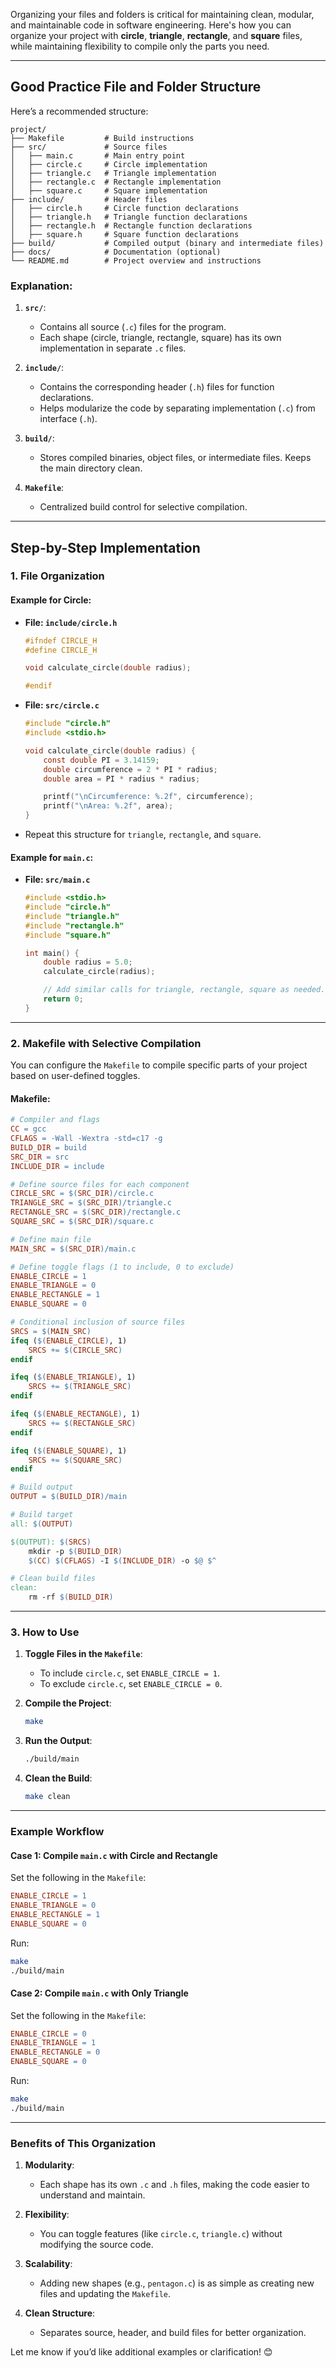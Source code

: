 Organizing your files and folders is critical for maintaining clean, modular, and maintainable code in software engineering. Here's how you can organize your project with **circle**, **triangle**, **rectangle**, and **square** files, while maintaining flexibility to compile only the parts you need.

---

## **Good Practice File and Folder Structure**

Here’s a recommended structure:

```
project/
├── Makefile         # Build instructions
├── src/             # Source files
│   ├── main.c       # Main entry point
│   ├── circle.c     # Circle implementation
│   ├── triangle.c   # Triangle implementation
│   ├── rectangle.c  # Rectangle implementation
│   ├── square.c     # Square implementation
├── include/         # Header files
│   ├── circle.h     # Circle function declarations
│   ├── triangle.h   # Triangle function declarations
│   ├── rectangle.h  # Rectangle function declarations
│   ├── square.h     # Square function declarations
├── build/           # Compiled output (binary and intermediate files)
├── docs/            # Documentation (optional)
└── README.md        # Project overview and instructions
```

### Explanation:

1. **`src/`**:
    
    - Contains all source (`.c`) files for the program.
    - Each shape (circle, triangle, rectangle, square) has its own implementation in separate `.c` files.
2. **`include/`**:
    
    - Contains the corresponding header (`.h`) files for function declarations.
    - Helps modularize the code by separating implementation (`.c`) from interface (`.h`).
3. **`build/`**:
    
    - Stores compiled binaries, object files, or intermediate files. Keeps the main directory clean.
4. **`Makefile`**:
    
    - Centralized build control for selective compilation.

---

## **Step-by-Step Implementation**

### 1. File Organization

#### Example for Circle:

- **File: `include/circle.h`**
    
    ```c
    #ifndef CIRCLE_H
    #define CIRCLE_H
    
    void calculate_circle(double radius);
    
    #endif
    ```
    
- **File: `src/circle.c`**
    
    ```c
    #include "circle.h"
    #include <stdio.h>
    
    void calculate_circle(double radius) {
        const double PI = 3.14159;
        double circumference = 2 * PI * radius;
        double area = PI * radius * radius;
    
        printf("\nCircumference: %.2f", circumference);
        printf("\nArea: %.2f", area);
    }
    ```
    
- Repeat this structure for `triangle`, `rectangle`, and `square`.
    

#### Example for `main.c`:

- **File: `src/main.c`**
    
    ```c
    #include <stdio.h>
    #include "circle.h"
    #include "triangle.h"
    #include "rectangle.h"
    #include "square.h"
    
    int main() {
        double radius = 5.0;
        calculate_circle(radius);
    
        // Add similar calls for triangle, rectangle, square as needed.
        return 0;
    }
    ```
    

---

### 2. Makefile with Selective Compilation

You can configure the `Makefile` to compile specific parts of your project based on user-defined toggles.

#### **Makefile**:

```Makefile
# Compiler and flags
CC = gcc
CFLAGS = -Wall -Wextra -std=c17 -g
BUILD_DIR = build
SRC_DIR = src
INCLUDE_DIR = include

# Define source files for each component
CIRCLE_SRC = $(SRC_DIR)/circle.c
TRIANGLE_SRC = $(SRC_DIR)/triangle.c
RECTANGLE_SRC = $(SRC_DIR)/rectangle.c
SQUARE_SRC = $(SRC_DIR)/square.c

# Define main file
MAIN_SRC = $(SRC_DIR)/main.c

# Define toggle flags (1 to include, 0 to exclude)
ENABLE_CIRCLE = 1
ENABLE_TRIANGLE = 0
ENABLE_RECTANGLE = 1
ENABLE_SQUARE = 0

# Conditional inclusion of source files
SRCS = $(MAIN_SRC)
ifeq ($(ENABLE_CIRCLE), 1)
    SRCS += $(CIRCLE_SRC)
endif

ifeq ($(ENABLE_TRIANGLE), 1)
    SRCS += $(TRIANGLE_SRC)
endif

ifeq ($(ENABLE_RECTANGLE), 1)
    SRCS += $(RECTANGLE_SRC)
endif

ifeq ($(ENABLE_SQUARE), 1)
    SRCS += $(SQUARE_SRC)
endif

# Build output
OUTPUT = $(BUILD_DIR)/main

# Build target
all: $(OUTPUT)

$(OUTPUT): $(SRCS)
	mkdir -p $(BUILD_DIR)
	$(CC) $(CFLAGS) -I $(INCLUDE_DIR) -o $@ $^

# Clean build files
clean:
	rm -rf $(BUILD_DIR)
```

---

### 3. How to Use

1. **Toggle Files in the `Makefile`**:
    
    - To include `circle.c`, set `ENABLE_CIRCLE = 1`.
    - To exclude `circle.c`, set `ENABLE_CIRCLE = 0`.
2. **Compile the Project**:
    
    ```bash
    make
    ```
    
3. **Run the Output**:
    
    ```bash
    ./build/main
    ```
    
4. **Clean the Build**:
    
    ```bash
    make clean
    ```
    

---

### Example Workflow

#### **Case 1: Compile `main.c` with Circle and Rectangle**

Set the following in the `Makefile`:

```Makefile
ENABLE_CIRCLE = 1
ENABLE_TRIANGLE = 0
ENABLE_RECTANGLE = 1
ENABLE_SQUARE = 0
```

Run:

```bash
make
./build/main
```

#### **Case 2: Compile `main.c` with Only Triangle**

Set the following in the `Makefile`:

```Makefile
ENABLE_CIRCLE = 0
ENABLE_TRIANGLE = 1
ENABLE_RECTANGLE = 0
ENABLE_SQUARE = 0
```

Run:

```bash
make
./build/main
```

---

### Benefits of This Organization

1. **Modularity**:
    
    - Each shape has its own `.c` and `.h` files, making the code easier to understand and maintain.
2. **Flexibility**:
    
    - You can toggle features (like `circle.c`, `triangle.c`) without modifying the source code.
3. **Scalability**:
    
    - Adding new shapes (e.g., `pentagon.c`) is as simple as creating new files and updating the `Makefile`.
4. **Clean Structure**:
    
    - Separates source, header, and build files for better organization.

Let me know if you’d like additional examples or clarification! 😊